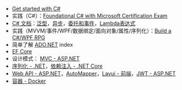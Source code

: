 * [Get started with C#](https://learn.microsoft.com/zh-cn/collections/yz26f8y64n7k07)  
* 实践（C#）：[Foundational C# with Microsoft Certification Exam](https://www.freecodecamp.org/learn/foundational-c-sharp-with-microsoft)  
* [C# 文档](https://learn.microsoft.com/zh-cn/dotnet/csharp/)：[泛型](https://learn.microsoft.com/zh-cn/dotnet/csharp/fundamentals/types/generics)，[异步](https://learn.microsoft.com/zh-cn/dotnet/csharp/asynchronous-programming/)，[委托和事件](https://learn.microsoft.com/zh-cn/dotnet/csharp/delegates-overview)，[Lambda表达式](https://learn.microsoft.com/zh-cn/dotnet/csharp/language-reference/operators/lambda-expressions)
* 实践（MVVM/事件/WPF/数据绑定/面向对象/属性/序列化）：[Build a C#/WPF RPG](https://soscsrpg.com/)
* 简单了解 [ADO.NET](https://learn.microsoft.com/zh-cn/dotnet/framework/data/adonet/)  index
* [EF Core](https://learn.microsoft.com/zh-cn/ef/)  
* 设计模式： [MVC - ASP.NET](https://learn.microsoft.com/zh-cn/aspnet/core/mvc/overview)  
* [序列化 - .NET](https://learn.microsoft.com/zh-cn/dotnet/standard/serialization/system-text-json/overview)，[依赖注入 - .NET Core](https://learn.microsoft.com/zh-cn/dotnet/core/extensions/dependency-injection)  
* [Web API - ASP.NET](https://dotnet.microsoft.com/zh-cn/apps/aspnet/apis)，[AutoMapper](https://docs.automapper.org/en/stable)，[Layui - 前端](https://layui.dev/docs)，[JWT - ASP.NET](https://learn.microsoft.com/zh-cn/aspnet/core/security/authentication/jwt-authn)
* [容器 - Docker](https://learn.microsoft.com/zh-cn/dotnet/core/docker/introduction)
